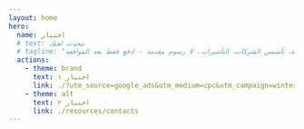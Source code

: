 ```yaml
---
layout: home
hero:
  name: اختبار
  # text: نتحدث لغتك
  # tagline: "دعم شامل للأعمال: الخدمات المصرفية، تأسيس الشركات، التأشيرات. لا رسوم مقدمة - ادفع فقط بعد الموافقة."
  actions:
    - theme: brand
      text: اختبار ١
      link: ./?utm_source=google_ads&utm_medium=cpc&utm_campaign=winter_2025
    - theme: alt
      text: اختبار ٢
      link: ./resources/contacts
---
```

